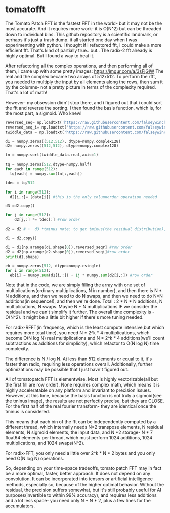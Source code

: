 # tomatofft
The Tomato Patch FFT is the fastest FFT in the world- but it may not be the most accurate. And it requires more work- it is O(N^2) but can be threaded down to individual bins.
This github repository is a scientific landmark, or perhaps it's just a trash dump.
it all started one day when I was experimenting with python.
I thought if i refactored fft, i could make a more efficient fft. That's kind of partially true.. but..
The radix-2 fft already is highly optimal. 
But I found a way to beat it. 

After refactoring all the complex operations, and then performing all of them, i came up with some pretty images:
https://imgur.com/a/3sFjGIW
The real and the complex became two arrays of 512x512. To perform the rfft, you needed to multiply the input by all elements along the rows,
then sum it by the columns- not a pretty picture in terms of the complexity required. That's a lot of math!

However- my obsession didn't stop there, and i figured out that i could sort the fft and reverse the sorting.
I then found the basis function, which is, for the most part, a sigmoid. Who knew!

```py
reversed_seq= np.loadtxt('https://raw.githubusercontent.com/falseywinchnet/tomatofft/main/reversed_seq.txt', dtype=numpy.complex128).astype(dtype=int)
reversed_seq_i= np.loadtxt('https://raw.githubusercontent.com/falseywinchnet/tomatofft/main/reversed_seq_i.txt', dtype=numpy.complex128).astype(dtype=int)
twiddle_data = np.loadtxt('https://raw.githubusercontent.com/falseywinchnet/tomatofft/main/twiddle_data.txt', dtype=numpy.complex128)

d1 = numpy.zeros((512,512), dtype=numpy.complex128)
d2= numpy.zeros((512,512), dtype=numpy.complex128)

tn = numpy.sort(twiddle_data.real,axis=1)

tq = numpy.zeros(512,dtype=numpy.half)
for each in range(512):
  tq[each] = numpy.sum(tn[:,each])

tdec = tq/512

for i in range(512):
  d2[i,:]= (data[i]) #this is the only columnorder operation needed

d3 =d2.copy()

for j in range(512):
    d2[j,:] *= tdec[:] #row order

d2 = d2 # +  d3 *tminus note: to get tminus(the residual distribution), just subtract tq/512 from tn. 

d1 = d2.copy()

d1 = d1[np.arange(d1.shape[0]),reversed_seqr] #row order
d2 = d2[np.arange(d2.shape[0]),reversed_seqi]#row order
print(d1.shape)

eb = numpy.zeros(512, dtype=numpy.csingle)
for i in range(512):
  eb[i] = numpy.sum(d1[i,:]) + 1j * numpy.sum(d2[i,:]) #row order
```

Note that in the code, we are simply filling the array with one set of multiplications(ordinary multiplications, N in number), and then there is N * N additions,
and then we need to do N swaps, and then we need to do N*N additions(in sequence!), and then we're done.
Total : 2 * N * N additions, N multiplications, N swaps. Maybe N * N multiplications IF we consider the residual and we can't simplify it further.
The overall time complexity is - O(N^2). it might be a little bit higher if there's more tuning needed.

For radix-RFFT(in frequency, which is the least compute intensive,but which requires more total time), you need N * 2^k * 4  multiplications, 
which become O(N log N) real multiplications and N * 2^k * 4 additions(we'll count subtractions as additions for simplicity),
which refactor to O(N log N) time complexity.

The difference is  N / log N. At less than 512 elements or equal to it, it's faster than radix, requiring less operations overall.
Additionally, further optimizations may be possible that I just havn't figured out.

All of tomatopatch FFT is elementwise. Most is highly vectorizable(all but the first fill are row order).
None requires complex math, which means it is highly acceleratable on any platform and invariant to precision issues.
However, at this time, because the basis function is not truly a sigmoid(see the tminus image), the results are not perfectly precise, but they are CLOSE.
For the first half of the real fourier transform- they are identical once the tminus is considered.

This means that each bin of the fft can be independently computed by a different thread, which internally needs N*2 transpose elements, N residual elements, N sigmoid elements, the input data,
and N *2 storage- N * 7 float64 elements per thread, which must perform 1024 additions, 1024 multiplications, and 1024 swaps(N^2).

For radix-FFT, you only need a little over 2^k * N * 2 bytes and you only need O(N log N) operations.

So, depending on your time-space tradeoffs, tomato patch FFT may in fact be a more optimal, faster, better approach. It does not depend on any convolution.
It can be incorporated into tensors or artificial intelligence methods, especially so, because of the higher optimal behavior.
Without the residual, the precision suffers somewhat, but it's still probably useful for AI purposes(invertible to within 99% accuracy),
and requires less additions and a lot less space- you need only N * N * 2, plus a few lines for the accumulators.


